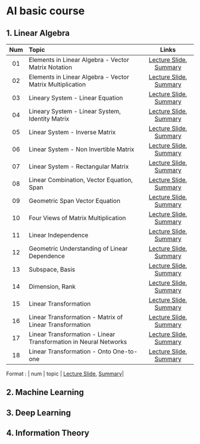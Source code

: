 # AI basic course


## 1. Linear Algebra
|Num|Topic|Links|
|:-:|:-|:-:|
| 01 | Elements in Linear Algebra - Vector Matrix Notation | [Lecture Slide](https://github.com/Jasonlee1995/AI_basic/blob/main/1.%20Linear%20Algebra/Lecture%20Slides/01.%20Elements%20in%20linear%20algebra%20-%20Vector%20Matrix%20Notation.pdf), [Summary](https://velog.io/@jasonlee1995/Linear-Algebra-Vector-Matrix-Notation)|
| 02 | Elements in Linear Algebra - Vector Matrix Multiplication | [Lecture Slide](https://github.com/Jasonlee1995/AI_basic/blob/main/1.%20Linear%20Algebra/Lecture%20Slides/02.%20Elements%20in%20linear%20algebra%20-%20Vector%20Matrix%20Multiplication.pdf), [Summary](https://velog.io/@jasonlee1995/Linear-Algebra-Vector-Matrix-Multiplication)|
| 03 | Lineary System - Linear Equation | [Lecture Slide](https://github.com/Jasonlee1995/AI_basic/blob/main/1.%20Linear%20Algebra/Lecture%20Slides/03.%20Linear%20system%20-%20Linear%20Equation.pdf), [Summary](https://velog.io/@jasonlee1995/Linear-Algebra-Linear-Equation)|
| 04 | Lineary System - Linear System, Identity Matrix | [Lecture Slide](https://github.com/Jasonlee1995/AI_basic/blob/main/1.%20Linear%20Algebra/Lecture%20Slides/04.%20Linear%20system%20-%20Linear%20System%2C%20Identity%20Matrix.pdf), [Summary](https://velog.io/@jasonlee1995/Linear-Algebra-Linear-System-Identity-Matrix)|
| 05 | Linear System - Inverse Matrix | [Lecture Slide](https://github.com/Jasonlee1995/AI_basic/blob/main/1.%20Linear%20Algebra/Lecture%20Slides/05.%20Linear%20system%20-%20Inverse%20Matrix.pdf), [Summary](https://velog.io/@jasonlee1995/Linear-Algebra-Inverse-Matrix)|
| 06 | Linear System - Non Invertible Matrix | [Lecture Slide](https://github.com/Jasonlee1995/AI_basic/blob/main/1.%20Linear%20Algebra/Lecture%20Slides/06.%20Linear%20system%20-%20Non%20Invertible%20Matrix.pdf), [Summary](https://velog.io/@jasonlee1995/Linear-Algebra-Non-Invertible-Matrix)|
| 07 | Linear System - Rectangular Matrix | [Lecture Slide](https://github.com/Jasonlee1995/AI_basic/blob/main/1.%20Linear%20Algebra/Lecture%20Slides/07.%20Linear%20system%20-%20Rectangular%20Matrix.pdf), [Summary](https://velog.io/@jasonlee1995/Linear-Algebra-Rectangular-Matrix)|
| 08 | Linear Combination, Vector Equation, Span | [Lecture Slide](https://github.com/Jasonlee1995/AI_basic/blob/main/1.%20Linear%20Algebra/Lecture%20Slides/08.%20Linear%20Combination%2C%20Vector%20Equation%2C%20Span.pdf), [Summary](https://velog.io/@jasonlee1995/Linear-Algebra-Linear-Combination-Vector-Equation-Span)|
| 09 | Geometric Span Vector Equation | [Lecture Slide](https://github.com/Jasonlee1995/AI_basic/blob/main/1.%20Linear%20Algebra/Lecture%20Slides/09.%20Geometric%20Span%20Vector%20Equation.pdf), [Summary](https://velog.io/@jasonlee1995/Linear-Algebra-Geometric-Span-Vector-Equation)|
| 10 | Four Views of Matrix Multiplication | [Lecture Slide](https://github.com/Jasonlee1995/AI_basic/blob/main/1.%20Linear%20Algebra/Lecture%20Slides/10.%20Four%20Views%20of%20Matrix%20Multiplication.pdf), [Summary](https://velog.io/@jasonlee1995/Linear-Algebra-Four-Views-of-Matrix-Multiplication)|
| 11 | Linear Independence | [Lecture Slide](https://github.com/Jasonlee1995/AI_basic/blob/main/1.%20Linear%20Algebra/Lecture%20Slides/11.%20Linear%20Independence.pdf), [Summary](https://velog.io/@jasonlee1995/Linear-Algebra-Linear-Independence)|
| 12 | Geometric Understanding of Linear Dependence | [Lecture Slide](https://github.com/Jasonlee1995/AI_basic/blob/main/1.%20Linear%20Algebra/Lecture%20Slides/12.%20Geometric%20Understanding%20of%20Linear%20Dependence.pdf), [Summary](https://velog.io/@jasonlee1995/Linear-Algebra-Geometric-Understanding-of-Linear-Dependence)|
| 13 | Subspace, Basis | [Lecture Slide](https://github.com/Jasonlee1995/AI_basic/blob/main/1.%20Linear%20Algebra/Lecture%20Slides/13.%20Subspace%2C%20Basis.pdf), [Summary](https://velog.io/@jasonlee1995/Linear-Algebra-Subspace-Basis)|
| 14 | Dimension, Rank | [Lecture Slide](https://github.com/Jasonlee1995/AI_basic/blob/main/1.%20Linear%20Algebra/Lecture%20Slides/14.%20Dimension%2C%20Rank.pdf), [Summary](https://velog.io/@jasonlee1995/Linear-Algebra-Dimension-Rank)|
| 15 | Linear Transformation | [Lecture Slide](https://github.com/Jasonlee1995/AI_basic/blob/main/1.%20Linear%20Algebra/Lecture%20Slides/15.%20Linear%20Transformation.pdf), [Summary](https://velog.io/@jasonlee1995/Linear-Algebra-Linear-Transformation)|
| 16 | Linear Transformation - Matrix of Linear Transformation | [Lecture Slide](https://github.com/Jasonlee1995/AI_basic/blob/main/1.%20Linear%20Algebra/Lecture%20Slides/16.%20Linear%20Transformation%20-%20Matrix%20of%20Linear%20Transformation.pdf), [Summary](https://velog.io/@jasonlee1995/Linear-Algebra-Matrix-of-Linear-Transformation)|
| 17 | Linear Transformation - Linear Transformation in Neural Networks | [Lecture Slide](https://github.com/Jasonlee1995/AI_basic/blob/main/1.%20Linear%20Algebra/Lecture%20Slides/17.%20Linear%20Transformation%20-%20Linear%20Transformation%20in%20Neural%20Networks.pdf), [Summary](https://velog.io/@jasonlee1995/Linear-Algebra-Linear-Transformation-in-Neural-Networks)|
| 18 | Linear Transformation - Onto One-to-one | [Lecture Slide](https://github.com/Jasonlee1995/AI_basic/blob/main/1.%20Linear%20Algebra/Lecture%20Slides/18.%20Linear%20Transformation%20-%20Onto%20One-to-one.pdf), [Summary](https://velog.io/@jasonlee1995/Linear-Algebra-Onto-One-to-one)|



Format : | num | topic | [Lecture Slide](), [Summary]()|


## 2. Machine Learning


## 3. Deep Learning


## 4. Information Theory